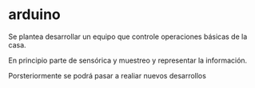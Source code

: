 arduino
=======
Se plantea desarrollar un equipo que controle operaciones básicas de la casa.

En principio parte de sensórica y muestreo y representar la información.

Porsteriormente se podrá pasar a realiar nuevos desarrollos
